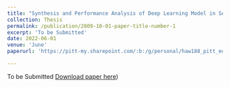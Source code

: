 ```yaml
---
title: "Synthesis and Performance Analysis of Deep Learning Model in Serverless Computing"
collection: Thesis
permalink: /publication/2009-10-01-paper-title-number-1
excerpt: 'To be Submitted'
date: 2022-06-01
venue: 'June'
paperurl: 'https://pitt-my.sharepoint.com/:b:/g/personal/haw188_pitt_edu/EZwaGCTaC-hEkCWSbfIg3vYBBOS2Vj8gMw1bguZ2BrOkwA?e=hAdKH1'

---
```

To be Submitted
[Download paper here](https://pitt-my.sharepoint.com/:b:/g/personal/haw188_pitt_edu/EZwaGCTaC-hEkCWSbfIg3vYBBOS2Vj8gMw1bguZ2BrOkwA?e=hAdKH1))


